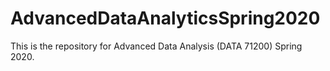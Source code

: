 # AdvancedDataAnalyticsSpring2020

This is the repository for Advanced Data Analysis (DATA 71200) Spring 2020.
